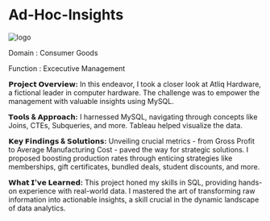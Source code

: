 # Ad-Hoc-Insights

![logo]()


Domain : Consumer Goods

Function : Excecutive Management

**𝗣𝗿𝗼𝗷𝗲𝗰𝘁 𝗢𝘃𝗲𝗿𝘃𝗶𝗲𝘄:**
In this endeavor, I took a closer look at Atliq Hardware, a fictional leader in computer hardware. The challenge was to empower the management with valuable insights using MySQL.

**𝗧𝗼𝗼𝗹𝘀 & 𝗔𝗽𝗽𝗿𝗼𝗮𝗰𝗵:**
I harnessed MySQL, navigating through concepts like Joins, CTEs, Subqueries, and more. Tableau helped visualize the data.

**𝗞𝗲𝘆 𝗙𝗶𝗻𝗱𝗶𝗻𝗴𝘀 & 𝗦𝗼𝗹𝘂𝘁𝗶𝗼𝗻𝘀:**
Unveiling crucial metrics - from Gross Profit to Average Manufacturing Cost - paved the way for strategic solutions. I proposed boosting production rates through enticing strategies like memberships, gift certificates, bundled deals, student discounts, and more.

**𝗪𝗵𝗮𝘁 𝗜'𝘃𝗲 𝗟𝗲𝗮𝗿𝗻𝗲𝗱:**
This project honed my skills in SQL, providing hands-on experience with real-world data. I mastered the art of transforming raw information into actionable insights, a skill crucial in the dynamic landscape of data analytics.
